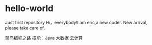 # hello-world
Just first repository
Hi，everybody!I am eric,a new coder.
New arrival, please take care of.



菜鸟编程之路
技能：Java 大数据 云计算
